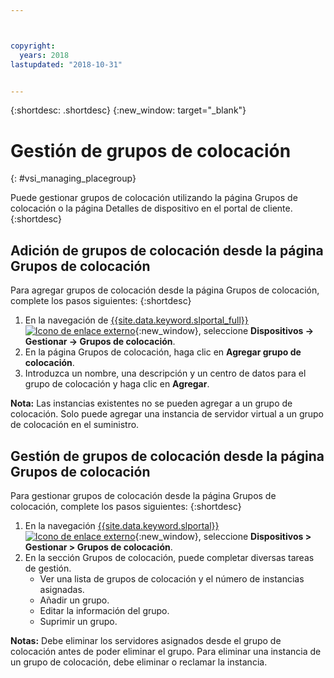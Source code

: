 ```yaml
---



copyright:
  years: 2018
lastupdated: "2018-10-31"


---
```


{:shortdesc: .shortdesc}
{:new_window: target="_blank"}

# Gestión de grupos de colocación
{: #vsi_managing_placegroup}

Puede gestionar grupos de colocación utilizando la página Grupos de colocación o la página Detalles de dispositivo en el portal de cliente.
{:shortdesc}

## Adición de grupos de colocación desde la página Grupos de colocación

Para agregar grupos de colocación desde la página Grupos de colocación, complete los pasos siguientes:
{:shortdesc}

1. En la navegación de [{{site.data.keyword.slportal_full}} ![Icono de enlace externo](../icons/launch-glyph.svg "Icono de enlace externo")](https://control.softlayer.com/){:new_window}, seleccione **Dispositivos -> Gestionar -> Grupos de colocación**.
2. En la página Grupos de colocación, haga clic en **Agregar grupo de colocación**.
3. Introduzca un nombre, una descripción y un centro de datos para el grupo de colocación y haga clic en **Agregar**.

**Nota:** Las instancias existentes no se pueden agregar a un grupo de colocación. Solo puede agregar una instancia de servidor virtual a un grupo de colocación en el suministro. 


## Gestión de grupos de colocación desde la página Grupos de colocación

Para gestionar grupos de colocación desde la página Grupos de colocación, complete los pasos siguientes:
{:shortdesc}

1. En la navegación [{{site.data.keyword.slportal}} ![Icono de enlace externo](../icons/launch-glyph.svg "Icono de enlace externo")](https://control.softlayer.com/){:new_window}, seleccione **Dispositivos > Gestionar > Grupos de colocación**.
2. En la sección Grupos de colocación, puede completar diversas tareas de gestión.
     * Ver una lista de grupos de colocación y el número de instancias asignadas.
     * Añadir un grupo.
     * Editar la información del grupo.
     * Suprimir un grupo.
     
 **Notas:** Debe eliminar los servidores asignados desde el grupo de colocación antes de poder eliminar el grupo.
Para eliminar una instancia de un grupo de colocación, debe eliminar o reclamar la instancia.
     
